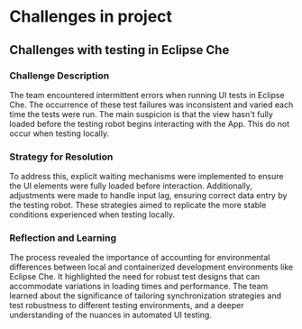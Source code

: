 # Challenges in project

## Challenges with testing in Eclipse Che

### Challenge Description

The team encountered intermittent errors when running UI tests in Eclipse Che. The occurrence of these test failures was inconsistent and varied each time the tests were run. The main suspicion is that the view hasn't fully loaded before the testing robot begins interacting with the App. This do not occur when testing locally.

### Strategy for Resolution

To address this, explicit waiting mechanisms were implemented to ensure the UI elements were fully loaded before interaction. Additionally, adjustments were made to handle input lag, ensuring correct data entry by the testing robot. These strategies aimed to replicate the more stable conditions experienced when testing locally.

### Reflection and Learning

The process revealed the importance of accounting for environmental differences between local and containerized development environments like Eclipse Che. It highlighted the need for robust test designs that can accommodate variations in loading times and performance. The team learned about the significance of tailoring synchronization strategies and test robustness to different testing environments, and a deeper understanding of the nuances in automated UI testing.
